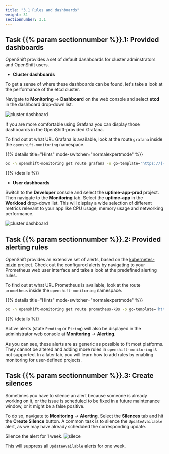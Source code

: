 ```yaml
---
title: "3.1 Rules and dashboards"
weight: 31
sectionnumber: 3.1
---
```


## Task {{% param sectionnumber %}}.1: Provided dashboards

OpenShift provides a set of default dashboards for cluster adminstrators and OpenShift users.

* **Cluster dashboards**

To get a sense of where these dashboards can be found, let's take a look at the performance of the etcd cluster.

Navigate to **Monitoring** -> **Dashboard** on the web console and select **etcd** in the dashboard drop-down list.

![cluster dashboard](../cluster-dashboard.png)

If you are more comfortable using Grafana you can display those dashboards in the OpenShift-provided Grafana.

To find out at what URL Grafana is available, look at the route `grafana` inside the `openshift-monitoring` namespace.

{{% details title="Hints" mode-switcher="normalexpertmode" %}}

```bash
oc -n openshift-monitoring get route grafana -o go-template='https://{{ .spec.host }}{{ "\n" }}'
```

{{% /details %}}

* **User dashboards**

Switch to the **Developer** console and select the **uptime-app-prod** project. Then navigate to the **Monitoring** tab. Select the **uptime-app** in the **Workload** drop-down list. This will display a wide selection of different metrics relevant to your app like CPU usage, memory usage and networking performance.

![cluster dashboard](../user-dashboard.png)


## Task {{% param sectionnumber %}}.2: Provided alerting rules

OpenShift provides an extensive set of alerts, based on the [kubernetes-mixin](https://github.com/kubernetes-monitoring/kubernetes-mixin) project. Check out the configured alerts by navigating to your Prometheus web user interface and take a look at the predefined alerting rules.

To find out at what URL Prometheus is available, look at the route `prometheus` inside the `openshift-monitoring` namespace.

{{% details title="Hints" mode-switcher="normalexpertmode" %}}

```bash
oc -n openshift-monitoring get route prometheus-k8s -o go-template='https://{{ .spec.host }}/alerts{{ "\n" }}'
```

{{% /details %}}

Active alerts (state `Pending` or `Firing`) will also be displayed in the administrator web console at **Monitoring** -> **Alerting**.

As you can see, these alerts are as generic as possible to fit most platforms. They cannot be altered and adding more rules in `openshift-monitoring` is not supported. In a later lab, you will learn how to add rules by enabling monitoring for user-defined projects.


## Task {{% param sectionnumber %}}.3: Create silences

Sometimes you have to silence an alert because someone is already working on it, or the issue is scheduled to be fixed in a future maintenance window, or it might be a false positive.

To do so, navigate to **Monitoring** -> **Alerting**. Select the **Silences** tab and hit the **Create Silence** button. A common task is to silence the `UpdateAvailable` alert, as we may have already scheduled the corresponding update.

Silence the alert for 1 week.
![silece](../create-silence.png)

This will suppress all `UpdateAvailable` alerts for one week.
